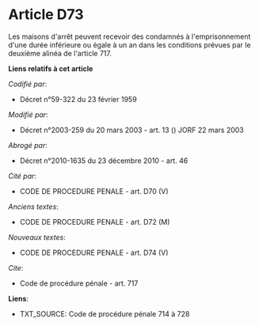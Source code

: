 # Article D73

Les maisons d'arrêt peuvent recevoir des condamnés à l'emprisonnement d'une durée inférieure ou égale à un an dans les
conditions prévues par le deuxième alinéa de l'article 717.

**Liens relatifs à cet article**

_Codifié par_:

  - Décret n°59-322 du 23 février 1959

_Modifié par_:

  - Décret n°2003-259 du 20 mars 2003 - art. 13 () JORF 22 mars 2003

_Abrogé par_:

  - Décret n°2010-1635 du 23 décembre 2010 - art. 46

_Cité par_:

  - CODE DE PROCEDURE PENALE - art. D70 (V)

_Anciens textes_:

  - CODE DE PROCEDURE PENALE - art. D72 (M)

_Nouveaux textes_:

  - CODE DE PROCEDURE PENALE - art. D74 (V)

_Cite_:

  - Code de procédure pénale - art. 717

**Liens**:

  - TXT_SOURCE: Code de procédure pénale 714 à 728

